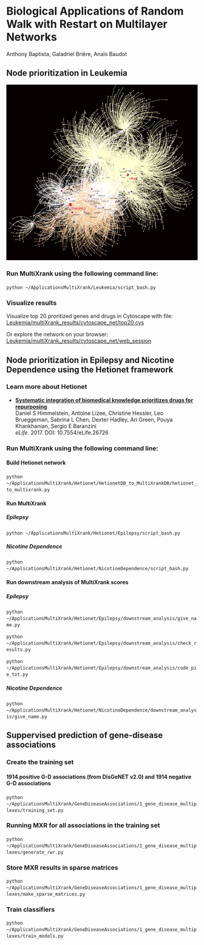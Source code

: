 # Biological Applications of Random Walk with Restart on Multilayer Networks
Anthony Baptista, Galadriel Brière, Anaïs Baudot

## Node prioritization in Leukemia

<div style="max-width:100%;"><img src="Leukemia/multiXrank_results/cytoscape_net/top20.png" alt="Top 20 genes and drugs prioritized in Leukemia"></div>

### Run MultiXrank using the following command line:

```python ~/ApplicationsMultiXrank/Leukemia/script_bash.py``` 

### Visualize results
Visualize top 20 proritized genes and drugs in Cytoscape with file: [Leukemia/multiXrank_results/cytoscape_net/top20.cys](Leukemia/multiXrank_results/cytoscape_net/top20.cys)

Or explore the network on your browser: [Leukemia/multiXrank_results/cytoscape_net/web_session](Leukemia/multiXrank_results/cytoscape_net/web_session/)

## Node prioritization in Epilepsy and Nicotine Dependence using the Hetionet framework

### Learn more about Hetionet 

+ [**Systematic integration of biomedical knowledge prioritizes drugs for repurposing**](https://doi.org/10.7554/eLife.26726)<br>
  Daniel S Himmelstein, Antoine Lizee, Christine Hessler, Leo Brueggeman, Sabrina L Chen, Dexter Hadley, Ari Green, Pouya Khankhanian, Sergio E Baranzini<br>
  _eLife_. 2017. DOI: 10.7554/eLife.26726

### Run MultiXrank using the following command line:

#### Build Hetionet network
```python ~/ApplicationsMultiXrank/Hetionet/HetionetDB_to_MultiXrankDB/hetionet_to_multixrank.py``` 

#### Run MultiXrank
##### Epilepsy
```python ~/ApplicationsMultiXrank/Hetionet/Epilepsy/script_bash.py``` 

##### Nicotine Dependence
```python ~/ApplicationsMultiXrank/Hetionet/NicotineDependence/script_bash.py``` 


#### Run downstream analysis of MultiXrank scores
##### Epilepsy
```python ~/ApplicationsMultiXrank/Hetionet/Epilepsy/downstream_analysis/give_name.py``` 

```python ~/ApplicationsMultiXrank/Hetionet/Epilepsy/downstream_analysis/check_results.py```

```python ~/ApplicationsMultiXrank/Hetionet/Epilepsy/downstream_analysis/code_pie_tot.py``` 

##### Nicotine Dependence
```python ~/ApplicationsMultiXrank/Hetionet/NicotineDependence/downstream_analysis/give_name.py``` 

## Suppervised prediction of gene-disease associations

### Create the training set 
#### 1914 positive G-D associations (from DisGeNET v2.0) and 1914 negative G-D associations
```python ~/ApplicationsMultiXrank/GeneDiseaseAssociations/1_gene_disease_multiplexes/training_set.py``` 

### Running MXR for all associations in the training set
```python ~/ApplicationsMultiXrank/GeneDiseaseAssociations/1_gene_disease_multiplexes/generate_rwr.py```

### Store MXR results in sparse matrices
```python ~/ApplicationsMultiXrank/GeneDiseaseAssociations/1_gene_disease_multiplexes/make_sparse_matrices.py```

### Train classifiers
```python ~/ApplicationsMultiXrank/GeneDiseaseAssociations/1_gene_disease_multiplexes/train_models.py```



